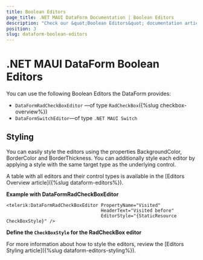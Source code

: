 ```yaml
---
title: Boolean Editors
page_title: .NET MAUI DataForm Documentation | Boolean Editors
description: "Check our &quot;Boolean Editors&quot; documentation article for Telerik DataForm for .NET MAUI control."
position: 3
slug: dataform-boolean-editors
---
```


# .NET MAUI DataForm Boolean Editors

You can use the following Boolean Editors the DataForm provides:

* `DataFormRadCheckBoxEditor` &mdash;of type `RadCheckBox`({%slug checkbox-overview%})
* `DataFormSwitchEditor`&mdash;of type `.NET MAUI Switch`


## Styling 

You can easily style the editors using the properties BackgroundColor, BorderColor and BorderThickness. You can additionally style each editor by applying a style with the same target type as the underlying control.

A table with all editors and their control types is available in the [Editors Overview article]({%slug dataform-editors%}).

**Example with DataFormRadCheckBoxEditor**

```XAML
<telerik:DataFormRadCheckBoxEditor PropertyName="Visited"
                                   HeaderText="Visited before"
                                   EditorStyle="{StaticResource CheckBoxStyle}" />
```

**Define the `CheckBoxStyle` for the RadCheckBox editor**

<snippet id='dataform-editors-stlying-checkbox-style' />

For more information about how to style the editors, review the [Editors Styling article]({%slug dataform-editors-styling%}).